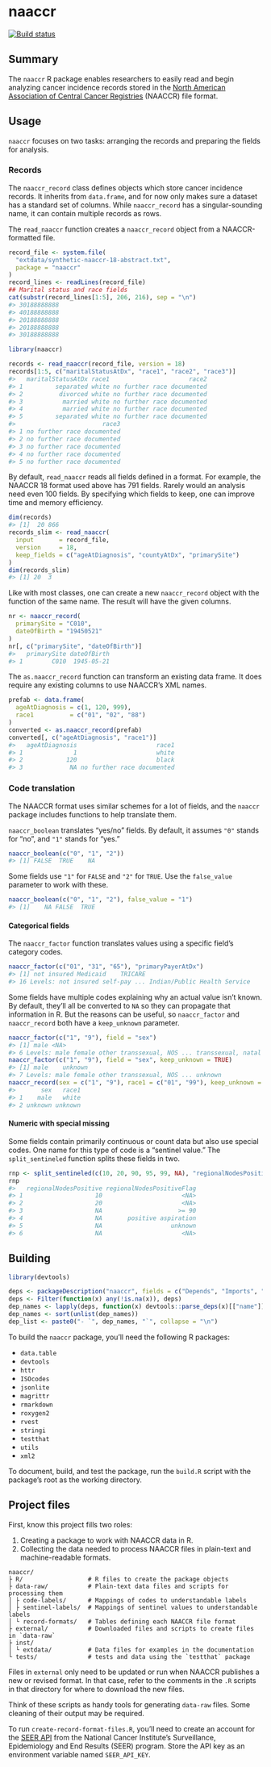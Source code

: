 naaccr
================

[![Build
status](https://travis-ci.org/WerthPADOH/naaccr.svg?branch=master)](https://travis-ci.org/WerthPADOH/naaccr)

## Summary

The `naaccr` R package enables researchers to easily read and begin
analyzing cancer incidence records stored in the [North American
Association of Central Cancer Registries](https://www.naaccr.org/)
(NAACCR) file format.

## Usage

`naaccr` focuses on two tasks: arranging the records and preparing the
fields for analysis.

### Records

The `naaccr_record` class defines objects which store cancer incidence
records. It inherits from `data.frame`, and for now only makes sure a
dataset has a standard set of columns. While `naaccr_record` has a
singular-sounding name, it can contain multiple records as rows.

The `read_naaccr` function creates a `naaccr_record` object from a
NAACCR-formatted file.

``` r
record_file <- system.file(
  "extdata/synthetic-naaccr-18-abstract.txt",
  package = "naaccr"
)
record_lines <- readLines(record_file)
## Marital status and race fields
cat(substr(record_lines[1:5], 206, 216), sep = "\n")
#> 30188888888
#> 40188888888
#> 20188888888
#> 20188888888
#> 30188888888
```

``` r
library(naaccr)

records <- read_naaccr(record_file, version = 18)
records[1:5, c("maritalStatusAtDx", "race1", "race2", "race3")]
#>   maritalStatusAtDx race1                      race2
#> 1         separated white no further race documented
#> 2          divorced white no further race documented
#> 3           married white no further race documented
#> 4           married white no further race documented
#> 5         separated white no further race documented
#>                        race3
#> 1 no further race documented
#> 2 no further race documented
#> 3 no further race documented
#> 4 no further race documented
#> 5 no further race documented
```

By default, `read_naaccr` reads all fields defined in a format. For
example, the NAACCR 18 format used above has 791 fields. Rarely would an
analysis need even 100 fields. By specifying which fields to keep, one
can improve time and memory efficiency.

``` r
dim(records)
#> [1]  20 866
records_slim <- read_naaccr(
  input       = record_file,
  version     = 18,
  keep_fields = c("ageAtDiagnosis", "countyAtDx", "primarySite")
)
dim(records_slim)
#> [1] 20  3
```

Like with most classes, one can create a new `naaccr_record` object with
the function of the same name. The result will have the given columns.

``` r
nr <- naaccr_record(
  primarySite = "C010",
  dateOfBirth = "19450521"
)
nr[, c("primarySite", "dateOfBirth")]
#>   primarySite dateOfBirth
#> 1        C010  1945-05-21
```

The `as.naaccr_record` function can transform an existing data frame. It
does require any existing columns to use NAACCR’s XML names.

``` r
prefab <- data.frame(
  ageAtDiagnosis = c(1, 120, 999),
  race1          = c("01", "02", "88")
)
converted <- as.naaccr_record(prefab)
converted[, c("ageAtDiagnosis", "race1")]
#>   ageAtDiagnosis                      race1
#> 1              1                      white
#> 2            120                      black
#> 3             NA no further race documented
```

### Code translation

The NAACCR format uses similar schemes for a lot of fields, and the
`naaccr` package includes functions to help translate them.

`naaccr_boolean` translates “yes/no” fields. By default, it assumes
`"0"` stands for “no”, and `"1"` stands for “yes.”

``` r
naaccr_boolean(c("0", "1", "2"))
#> [1] FALSE  TRUE    NA
```

Some fields use `"1"` for `FALSE` and `"2"` for `TRUE`. Use the
`false_value` parameter to work with these.

``` r
naaccr_boolean(c("0", "1", "2"), false_value = "1")
#> [1]    NA FALSE  TRUE
```

#### Categorical fields

The `naaccr_factor` function translates values using a specific field’s
category codes.

``` r
naaccr_factor(c("01", "31", "65"), "primaryPayerAtDx")
#> [1] not insured Medicaid    TRICARE    
#> 16 Levels: not insured self-pay ... Indian/Public Health Service
```

Some fields have multiple codes explaining why an actual value isn’t
known. By default, they’ll all be converted to `NA` so they can
propagate that information in R. But the reasons can be useful, so
`naaccr_factor` and `naaccr_record` both have a `keep_unknown`
parameter.

``` r
naaccr_factor(c("1", "9"), field = "sex")
#> [1] male <NA>
#> 6 Levels: male female other transsexual, NOS ... transsexual, natal female
naaccr_factor(c("1", "9"), field = "sex", keep_unknown = TRUE)
#> [1] male    unknown
#> 7 Levels: male female other transsexual, NOS ... unknown
naaccr_record(sex = c("1", "9"), race1 = c("01", "99"), keep_unknown = TRUE)
#>       sex   race1
#> 1    male   white
#> 2 unknown unknown
```

#### Numeric with special missing

Some fields contain primarily continuous or count data but also use
special codes. One name for this type of code is a “sentinel value.” The
`split_sentineled` function splits these fields in
two.

``` r
rnp <- split_sentineled(c(10, 20, 90, 95, 99, NA), "regionalNodesPositive")
rnp
#>   regionalNodesPositive regionalNodesPositiveFlag
#> 1                    10                      <NA>
#> 2                    20                      <NA>
#> 3                    NA                     >= 90
#> 4                    NA       positive aspiration
#> 5                    NA                   unknown
#> 6                    NA                      <NA>
```

## Building

``` r
library(devtools)

deps <- packageDescription("naaccr", fields = c("Depends", "Imports", "Suggests"))
deps <- Filter(function(x) any(!is.na(x)), deps)
dep_names <- lapply(deps, function(x) devtools::parse_deps(x)[["name"]])
dep_names <- sort(unlist(dep_names))
dep_list <- paste0("- `", dep_names, "`", collapse = "\n")
```

To build the `naaccr` package, you’ll need the following R packages:

  - `data.table`
  - `devtools`
  - `httr`
  - `ISOcodes`
  - `jsonlite`
  - `magrittr`
  - `rmarkdown`
  - `roxygen2`
  - `rvest`
  - `stringi`
  - `testthat`
  - `utils`
  - `xml2`

To document, build, and test the package, run the `build.R` script with
the package’s root as the working directory.

## Project files

First, know this project fills two roles:

1.  Creating a package to work with NAACCR data in R.
2.  Collecting the data needed to process NAACCR files in plain-text and
    machine-readable formats.

<!-- end list -->

    naaccr/
    ├ R/                  # R files to create the package objects
    ├ data-raw/           # Plain-text data files and scripts for processing them
    │ ├ code-labels/      # Mappings of codes to understandable labels
    │ ├ sentinel-labels/  # Mappings of sentinel values to understandable labels
    │ └ record-formats/   # Tables defining each NAACCR file format
    ├ external/           # Downloaded files and scripts to create files in `data-raw`
    ├ inst/
    │ └ extdata/          # Data files for examples in the documentation
    └ tests/              # tests and data using the `testthat` package

Files in `external` only need to be updated or run when NAACCR publishes
a new or revised format. In that case, refer to the comments in the `.R`
scripts in that directory for where to download the new files.

Think of these scripts as handy tools for generating `data-raw` files.
Some cleaning of their output may be required.

To run `create-record-format-files.R`, you’ll need to create an account
for the [SEER API](https://api.seer.cancer.gov/) from the National
Cancer Institute’s Surveillance, Epidemiology and End Results (SEER)
program. Store the API key as an environment variable named
`SEER_API_KEY`.
